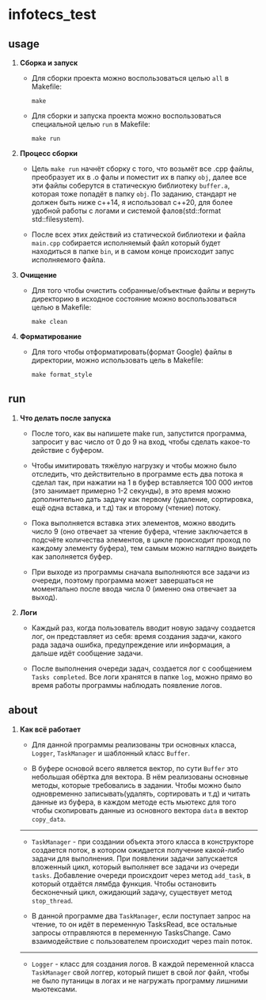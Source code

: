 # infotecs_test

## usage

1. **Сборка и запуск**
    - Для сборки проекта можно воспользоваться целью `all` в Makefile:

      ```
      make 
      ```

    - Для сборки и запуска проекта можно воспользоваться специальной целью `run` в Makefile:

      ```
      make run
      ```
2. **Процесс сборки**
    - Цель ` make run ` начнёт сборку с того, что возьмёт все .cpp файлы, преобразует их в .o фалы и поместит их в папку `obj`, далее все эти файлы соберутся в статическую библиотеку `buffer.a`, которая тоже попадёт в папку `obj`. По заданию, стандарт не должен быть ниже с++14, я использовал с++20, для более удобной работы с логами и системой фалов(std::format std::filesystem).

    - После всех этих действий из статической библиотеки и файла `main.cpp` собирается исполняемый файл который будет находиться в папке `bin`, и в самом конце происходит запус исполняемого файла.

3. **Очищение**
    - Для того чтобы очистить собранные/объектные файлы и вернуть директорию в исходное состояние можно воспользоваться целью в Makefile:

        ```
        make clean
        ```
4. **Форматирование**
    - Для того чтобы отформатировать(формат Google) файлы в директории, можно использовать цель в Makefile:

        ```
        make format_style
        ```
## run

1. **Что делать после запуска**
    - После того, как вы напишете make run, запустится программа, запросит у вас число от 0 до 9 на вход, чтобы сделать какое-то действие с буфером. 

    - Чтобы имитировать тяжёлую нагрузку и чтобы можно было отследить, что действительно в программе есть два потока я сделал так, при нажатии на 1 в буфер вставляется 100 000 интов (это занимает примерно 1-2 секунды), в это время можно дополнительно дать задачу как первому (удаление, сортировка, ещё одна вставка, и т.д) так и второму (чтение) потоку. 

    - Пока выполняется вставка этих элементов, можно вводить число 9 (оно отвечает за чтение буфера, чтение заключается в подсчёте количества элементов, в цикле происходит проход по каждому элементу буфера), тем самым можно наглядно выидеть как заполняется буфер.

    - При выходе из программы сначала выполняются все задачи из очереди, поэтому программа может завершаться не моментально после ввода числа 0 (именно она отвечает за выход).

2. **Логи**
    - Каждый раз, когда пользователь вводит новую задачу создается лог, он представляет из себя: время создания задачи, какого рада задача ошибка, предупреждение или информация, а дальше идёт сообщение задачи.

    - После выполнения очереди задач, создается лог с сообщением `Tasks completed`. Все логи хранятся в папке `log`, можно прямо во время работы программы наблюдать появление логов.

## about
1. **Как всё работает**

    - Для данной программы реализованы три основных класса, `Logger`, `TaskManager` и шаблонный класс `Buffer`.

    - В буфере основой всего является вектор, по сути `Buffer` это небольшая обёртка для вектора. В нём реализованы основные методы, которые требовались в задании. Чтобы можно было одновременно записывать(удалять, сортировать и т.д) и читать данные из буфера, в каждом методе есть мьютекс для того чтобы скопировать данные из основного вектора `data` в вектор `copy_data`.

    ---

    - `TaskManager` - при создании объекта этого класса в конструкторе создается поток, в котором ожидается получение какой-либо задачи для выполнения. При появлении задачи запускается вложенный цикл, который выполняет все задачи из очереди `tasks`. Добавление очереди происхдоит через метод `add_task`, в который отдаётся лямбда функция. Чтобы остановить бесконечный цикл, ожидающий задачу, существует метод `stop_thread`.

    - В данной программе два `TaskManager`, если поступает запрос на чтение, то он идёт в переменную TasksRead, все остальные запросы отправляются в переменную TasksChange. Само взаимодействие c пользователем происходит через main поток.

    ---

    - `Logger` - класс для создания логов. В каждой переменной класса `TaskManager` свой логгер, который пишет в свой лог файл, чтобы не было путаницы в логах и не нагружать программу лишними мьютексами.

